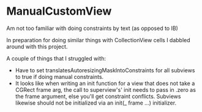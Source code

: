 #  ManualCustomView

Am not too familiar with doing constraints by text (as opposed to IB)

In preparation for doing similar things with CollectionView cells I dabbled around with this project. 

A couple of things that I struggled with:

- Have to set translatesAutoresizingMaskIntoConstraints for all subviews to true if doing manual constraints. 
- It looks like when writing an init function for a view that does not take a CGRect frame arg, the call to superview's' init needs to pass in .zero as the frame argument, else you'll get constraint conflicts. Subviews likewise should not be initialized via an init(\_ frame ...) initializer. 
